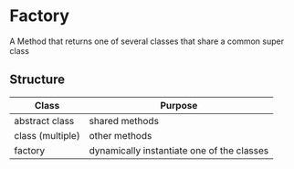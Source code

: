 # Factory

A Method that returns one of several classes that share a common super class

## Structure

| Class | Purpose |
|-------|---------|
| abstract class | shared methods |
| class (multiple) | other methods |
| factory | dynamically instantiate one of the classes |